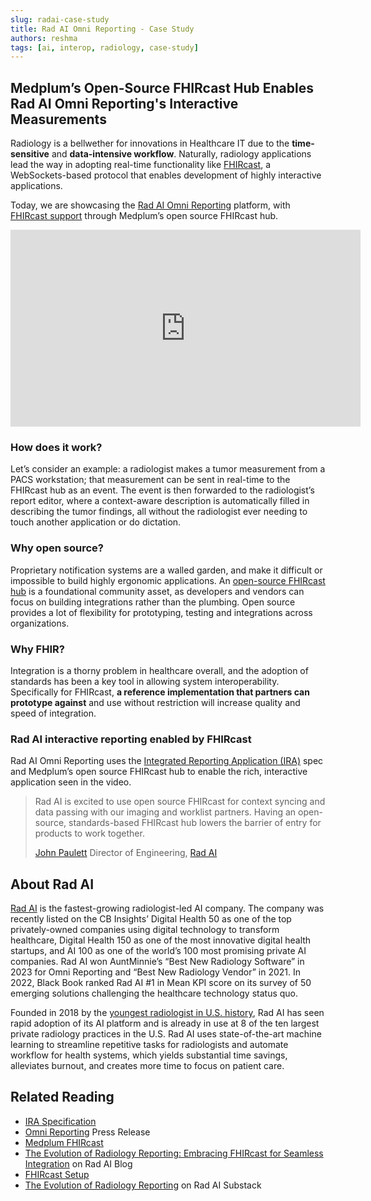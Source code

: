 ```yaml
---
slug: radai-case-study
title: Rad AI Omni Reporting - Case Study
authors: reshma
tags: [ai, interop, radiology, case-study]
---
```


## Medplum’s Open-Source FHIRcast Hub Enables Rad AI Omni Reporting's Interactive Measurements

Radiology is a bellwether for innovations in Healthcare IT due to the **time-sensitive** and **data-intensive workflow**. Naturally, radiology applications lead the way in adopting real-time functionality like [FHIRcast](https://fhircast.org/), a WebSockets-based protocol that enables development of highly interactive applications.

<!-- truncate -->

Today, we are showcasing the [Rad AI Omni Reporting](https://www.radai.com/omni-reporting) platform, with [FHIRcast support](/docs/fhircast) through Medplum’s open source FHIRcast hub.

<iframe width="560" height="315" src="https://www.youtube.com/embed/N5ZocZhdPZ0" title="YouTube video player" frameborder="0" allow="accelerometer; autoplay; clipboard-write; encrypted-media; gyroscope; picture-in-picture" allowfullscreen></iframe>

### How does it work?

Let’s consider an example: a radiologist makes a tumor measurement from a PACS workstation; that measurement can be sent in real-time to the FHIRcast hub as an event. The event is then forwarded to the radiologist’s report editor, where a context-aware description is automatically filled in describing the tumor findings, all without the radiologist ever needing to touch another application or do dictation.

### Why open source?

Proprietary notification systems are a walled garden, and make it difficult or impossible to build highly ergonomic applications. An [open-source FHIRcast hub](https://github.com/medplum/medplum) is a foundational community asset, as developers and vendors can focus on building integrations rather than the plumbing. Open source provides a lot of flexibility for prototyping, testing and integrations across organizations.

### Why FHIR?

Integration is a thorny problem in healthcare overall, and the adoption of standards has been a key tool in allowing system interoperability. Specifically for FHIRcast, **a reference implementation that partners can prototype against** and use without restriction will increase quality and speed of integration.

### Rad AI interactive reporting enabled by FHIRcast

Rad AI Omni Reporting uses the [Integrated Reporting Application (IRA)](https://profiles.ihe.net/RAD/IRA/) spec and Medplum’s open source FHIRcast hub to enable the rich, interactive application seen in the video.

> Rad AI is excited to use open source FHIRcast for context syncing and data passing with our imaging and worklist partners. Having an open-source, standards-based FHIRcast hub lowers the barrier of entry for products to work together.
>
> [John Paulett](https://www.linkedin.com/in/jpaulett) Director of Engineering, [Rad AI](https://www.radai.com/)

## About Rad AI

[Rad AI](https://www.radai.com/) is the fastest-growing radiologist-led AI company. The company was recently listed on the CB Insights’ Digital Health 50 as one of the top privately-owned companies using digital technology to transform healthcare, Digital Health 150 as one of the most innovative digital health startups, and AI 100 as one of the world’s 100 most promising private AI companies. Rad AI won AuntMinnie’s “Best New Radiology Software” in 2023 for Omni Reporting and “Best New Radiology Vendor” in 2021. In 2022, Black Book ranked Rad AI #1 in Mean KPI score on its survey of 50 emerging solutions challenging the healthcare technology status quo.

Founded in 2018 by the [youngest radiologist in U.S. history](https://www.radai.com/about), Rad AI has seen rapid adoption of its AI platform and is already in use at 8 of the ten largest private radiology practices in the U.S. Rad AI uses state-of-the-art machine learning to streamline repetitive tasks for radiologists and automate workflow for health systems, which yields substantial time savings, alleviates burnout, and creates more time to focus on patient care.

## Related Reading

- [IRA Specification](https://profiles.ihe.net/RAD/IRA/)
- [Omni Reporting](https://www.radai.com/news/rad-ai-to-unveil-next-generation-intelligent-radiology-reporting-solution-at-launch-event) Press Release
- [Medplum FHIRcast](/docs/fhircast)
- [The Evolution of Radiology Reporting: Embracing FHIRcast for Seamless Integration](https://www.radai.com/blogs/the-evolution-of-radiology-reporting-embracing-fhircast-for-seamless-integration) on Rad AI Blog
- [FHIRcast Setup](https://app.radai.com/docs/fhircast/setup/)
- [The Evolution of Radiology Reporting](https://eng.radai.com/p/the-evolution-of-radiology-reporting) on Rad AI Substack
